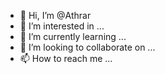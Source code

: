 - 👋 Hi, I’m @Athrar
- 👀 I’m interested in ...
- 🌱 I’m currently learning ...
- 💞️ I’m looking to collaborate on ...
- 📫 How to reach me ...

<!---
Athrar/Athrar is a ✨ special ✨ repository because its `README.md` (this file) appears on your GitHub profile.
You can click the Preview link to take a look at your changes.
--->
